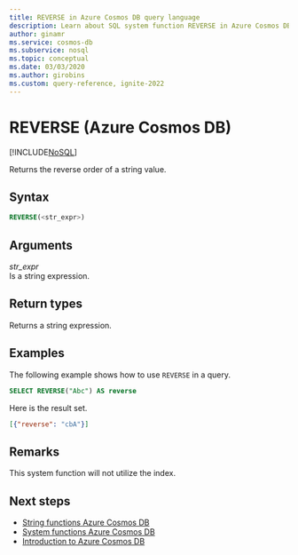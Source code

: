 ```yaml
---
title: REVERSE in Azure Cosmos DB query language
description: Learn about SQL system function REVERSE in Azure Cosmos DB.
author: ginamr
ms.service: cosmos-db
ms.subservice: nosql
ms.topic: conceptual
ms.date: 03/03/2020
ms.author: girobins
ms.custom: query-reference, ignite-2022
---
```

# REVERSE (Azure Cosmos DB)
[!INCLUDE[NoSQL](../../includes/appliesto-nosql.md)]

 Returns the reverse order of a string value.  
  
## Syntax
  
```sql
REVERSE(<str_expr>)  
```  
  
## Arguments
  
*str_expr*  
   Is a string expression.  
  
## Return types
  
  Returns a string expression.  
  
## Examples
  
  The following example shows how to use `REVERSE` in a query.  
  
```sql
SELECT REVERSE("Abc") AS reverse  
```  
  
 Here is the result set.  
  
```json
[{"reverse": "cbA"}]  
```  

## Remarks

This system function will not utilize the index.

## Next steps

- [String functions Azure Cosmos DB](system-functions.yml)
- [System functions Azure Cosmos DB](system-functions.md)
- [Introduction to Azure Cosmos DB](../../introduction.md)
